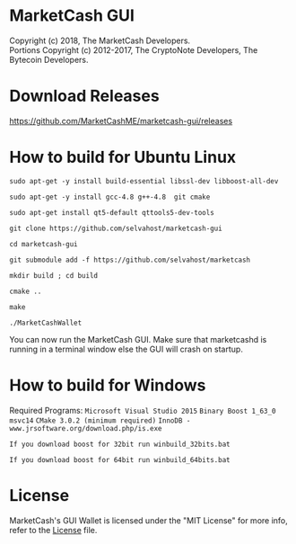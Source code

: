 # MarketCash GUI

Copyright (c) 2018, The MarketCash Developers.   
Portions Copyright (c) 2012-2017, The CryptoNote Developers, The Bytecoin Developers.

# Download Releases
https://github.com/MarketCashME/marketcash-gui/releases


# How to build for Ubuntu Linux

```sudo apt-get -y install build-essential libssl-dev libboost-all-dev```

```sudo apt-get -y install gcc-4.8 g++-4.8  git cmake```

```sudo apt-get install qt5-default qttools5-dev-tools```


```git clone https://github.com/selvahost/marketcash-gui```

```cd marketcash-gui```

```git submodule add -f https://github.com/selvahost/marketcash```

```mkdir build ; cd build```

```cmake ..```

```make```

```./MarketCashWallet```

You can now run the MarketCash GUI. Make sure that marketcashd is running in a terminal window else the GUI will crash on startup.

# How to build for Windows

Required Programs: ```Microsoft Visual Studio 2015``` ```Binary Boost 1_63_0 msvc14``` ```CMake 3.0.2 (minimum required)``` ```InnoDB - www.jrsoftware.org/download.php/is.exe```

```If you download boost for 32bit run winbuild_32bits.bat```

```If you download boost for 64bit run winbuild_64bits.bat```



# License

MarketCash's GUI Wallet is licensed under the "MIT License" for more info, refer to the [License](LICENSE) file.

